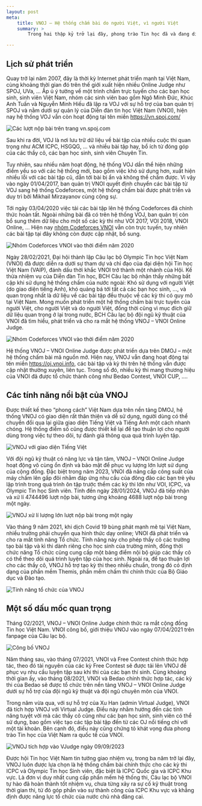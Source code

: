 ```yaml
---
layout: post
meta:
    title: VNOJ – Hệ thống chấm bài do người Việt, vì người Việt
    summary: >
        Trong hai thập kỷ trở lại đây, phong trào Tin học đã và đang diễn ra sôi nổi trên khắp cả nước nhờ vào sự phổ cập Internet và sự phát triển của các hệ thống chấm bài trực tuyến, cho phép các bạn học sinh, sinh viên và những người có đam mê có thể luyện tập mọi lúc, mọi nơi.

---
```


## Lịch sử phát triển

Quay trở lại năm 2007, đây là thời kỳ Internet phát triển mạnh tại Việt Nam, cùng khoảng thời gian đó trên thế giới xuất hiện nhiều Online Judge như SPOJ, UVa, … Ấp ủ ý tưởng về một trình chấm trực tuyến cho các bạn học sinh, sinh viên Việt Nam, nhóm các sinh viên bao gồm Ngô Minh Đức, Khúc Anh Tuấn và Nguyễn Minh Hiếu đã lập ra VOJ với sự hỗ trợ của ban quản trị SPOJ và nằm dưới sự quản lý của Diễn đàn tin học Việt Nam (VNOI), hiện nay hệ thống VOJ vẫn còn hoạt động tại tên miền <https://vn.spoj.com/>

![Các lượt nộp bài trên trang vn.spoj.com](../assets/vnoj/image1.jpg)

Sau khi ra đời, VOJ là nơi lưu trữ dữ liệu về bài tập của nhiều cuộc thi quan trọng như ACM ICPC, HSGQG, … và nhiều bài tập hay, bổ ích từ đóng góp của các thầy cô, các bạn học sinh, sinh viên Chuyên Tin.

Tuy nhiên, sau nhiều năm hoạt động, hệ thống VOJ dần thể hiện những điểm yếu so với các hệ thống mới, bao gồm việc khó sử dụng hơn, xuất hiện nhiều lỗi với các bài tập cũ, dẫn tới bài bị ẩn và không thể chấm được. Vì vậy vào ngày 01/04/2017, ban quản trị VNOI quyết định chuyển các bài tập từ VOJ sang hệ thống Codeforces, một hệ thống chấm bài được phát triển và duy trì bởi Mikhail Mirzayanov cùng cộng sự. 

Tới ngày 03/04/2020 việc tải các bài tập lên hệ thống Codeforces đã chính thức hoàn tất. Ngoài những bài đã có trên hệ thống VOJ, ban quản trị còn bổ sung thêm dữ liệu cho một số các kỳ thi như VOI 2017, VOI 2018, VNOI Online, … Hiện nay [nhóm Codeforces VNOI](https://codeforces.com/group/FLVn1Sc504/) vẫn còn trực tuyến, tuy nhiên các bài tập tại đây không còn được cập nhật, bổ sung.

![Nhóm Codeforces VNOI vào thời điểm năm 2020](../assets/vnoj/image2.jpg)

Ngày 28/02/2021, Đại hội thành lập Câu lạc bộ Olympic Tin học Việt Nam (VNOI) đã được diễn ra dưới sự tham dự và chỉ đạo của đại diện hội Tin học Việt Nam (VAIP), đánh dấu thời khắc VNOI trở thành một nhánh của Hội. Kế thừa nhiệm vụ của Diễn đàn Tin học, BCH Câu lạc bộ nhận thấy những bất cập khi sử dụng hệ thống chấm của nước ngoài: Khó sử dụng với người Việt (do giao diện tiếng Anh), khó quảng bá tới tất cả các bạn học sinh, …, và quan trọng nhất là dữ liệu về các bài tập đều thuộc về các kỳ thi có quy mô tại Việt Nam. Mong muốn phát triển một hệ thống chấm bài trực tuyến của người Việt, cho người Việt và do người Việt, đồng thời cũng vì mục đích giữ dữ liệu quan trọng ở lại trong nước, BCH Câu lạc bộ đội ngũ kỹ thuật của VNOI đã tìm hiểu, phát triển và cho ra mắt hệ thống VNOJ – VNOI Online Judge.

![Nhóm Codeforces VNOI vào thời điểm năm 2020](../assets/vnoj/image3.jpg)

Hệ thống VNOJ – VNOI Online Judge được phát triển dựa trên DMOJ – một hệ thống chấm bài mã nguồn mở. Hiện nay, VNOJ vẫn đang hoạt động tại tên miền <https://oj.vnoi.info>, các bài tập và kỳ thi trên hệ thống vẫn được cập nhật thường xuyên, liên tục. Trong số đó, nhiều kỳ thi mang thương hiệu của VNOI đã được tổ chức thành công như Bedao Contest, VNOI CUP, …. 

## Các tính năng nổi bật của VNOJ

Được thiết kế theo “phong cách” Việt Nam dựa trên nền tảng DMOJ, hệ thống VNOJ có giao diện rất thân thiện và dễ sử dụng, người dùng có thể chuyển đổi qua lại giữa giao diện Tiếng Việt và Tiếng Anh một cách nhanh chóng. Hệ thống điểm số cũng được thiết kế lại để tạo thuận lợi cho người dùng trong việc tự theo dõi, tự đánh giá thông qua quá trình luyện tập. 

![VNOJ với giao diện Tiếng Việt](../assets/vnoj/image4.jpg)

Với đội ngũ kỹ thuật có năng lực và tận tâm, VNOJ – VNOI Online Judge hoạt động vô cùng ổn định và bảo mật để phục vụ lượng lớn lượt sử dụng của cộng đồng. Đặc biệt trong năm 2023, VNOI đã nâng cấp công suất của máy chấm lên gấp đôi nhằm đáp ứng nhu cầu của đông đảo các bạn trẻ yêu lập trình trong quá trình ôn tập trước thềm các kỳ thi lớn như VOI, ICPC, và Olympic Tin học Sinh viên. Tính đến ngày 28/01/2024, VNOJ đã tiếp nhận và xử lí 4744496 lượt nộp bài, tương ứng khoảng 4688 lượt nộp bài trong một ngày.

![VNOJ xử lí lượng lớn lượt nộp bài trong một ngày](../assets/vnoj/image6.jpg)

Vào tháng 9 năm 2021, khi dịch Covid 19 bùng phát mạnh mẽ tại Việt Nam, nhiều trường phải chuyển qua hình thức dạy online; VNOI đã phát triển và cho ra mắt tính năng Tổ chức. Tính năng này cho phép thầy cô các trường tạo bài tập và kì thi dành riêng cho học sinh của trường mình, đồng thời chức năng Tổ chức cũng cung cấp một bảng điểm nội bộ giúp các thầy cô có thể theo dõi quá trình luyện tập của học sinh. Ngoài ra, để tạo thuận lợi cho các thầy cô, VNOJ hỗ trợ tạo kỳ thi theo nhiều chuẩn, trong đó có định dạng của phần mềm Themis, phần mềm chấm thi chính thức của Bộ Giáo dục và Đào tạo.


![Tính năng tổ chức của VNOJ](../assets/vnoj/image7.jpg)

## Một số dấu mốc quan trọng

Tháng 02/2021, VNOJ – VNOI Online Judge chính thức ra mắt cộng đồng Tin học Việt Nam.  VNOI công bố, giới thiệu VNOJ vào ngày 07/04/2021 trên fanpage của Câu lạc bộ.

![Công bố VNOJ](../assets/vnoj/image8.jpg)

Năm tháng sau, vào tháng 07/2021, VNOI và Free Contest chính thức hợp tác, theo đó tài nguyên của các kỳ Free Contest sẽ được tải lên VNOJ để phục vụ nhu cầu luyện tập sau khi thi của các bạn thí sinh. Cùng khoảng thời gian ấy, vào tháng 08/2021, VNOI và Bedao chính thức hợp tác, các kỳ thi của Bedao sẽ được tổ chức trên nền tảng VNOJ – VNOI Online Judge dưới sự hỗ trợ của đội ngũ kỹ thuật và đội ngũ chuyên môn của VNOI.

Trong năm vừa qua, với sự hỗ trợ của Xu Han (admin Virtual Judge), VNOI đã tích hợp VNOJ với Virtual Judge. Điều này nhằm hướng đến các tính năng tuyệt vời mà các thầy cô cũng như các bạn học sinh, sinh viên có thể sử dụng, bao gồm việc tạo các tập bài tập đến từ các OJ nổi tiếng chỉ với một tài khoản. Bên cạnh đó, điều này cũng chứng tỏ khát vọng đưa phong trào Tin học của Việt Nam ra quốc tế của VNOI.

![VNOJ tích hợp vào VJudge ngày 09/09/2023](../assets/vnoj/image9.jpg)

Được hội Tin học Việt Nam tin tưởng giao nhiệm vụ, trong ba năm trở lại đây, VNOJ luôn được lựa chọn là hệ thống chấm bài chính thức cho các kỳ thi ICPC và Olympic Tin học Sinh viên, đặc biệt là ICPC Quốc gia và ICPC Khu vực. Là đơn vị duy nhất cung cấp phần mềm hệ thống thi, Câu lạc bộ VNOI tự hào đã hoàn thành tốt nhiệm vụ, chưa từng xảy ra sự cố kỹ thuật trong thời gian thi, từ đó góp phần vào sự thành công của ICPC Khu vực và khẳng định được năng lực tổ chức của nước chủ nhà đăng cai.

